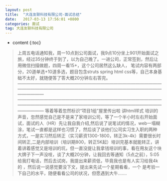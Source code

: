 ```yaml
---
layout: post
title:  "大连友联科技有限公司-面试总结"
date:   2017-03-13 17:56:01 +0800
categories: 面试
tag: 大连友联科技有限公司
---
```


* content
{:toc}



>上周五电话通知我，周一10点到公司面试，我9点10分坐上901开始面试之旅，经过35分钟终于到了，以为自己晚了。一进公司，正常签到，然后让用微信扫描做题，四周一看15+，这个公司居然这么缺人，
笔试内容有两部分，20道单选+10道多选，题目包含struts spring  html css等，自己本身基础不太好，就随便答了答大概20分钟左右答完。
————————————————————————————————————————————————————————————————————————
————————————————————————————————————————————————————————————————————————
等着等着忽然标识“项目1组”屋里传出啦  讲html样式 培训的声音，忽然感觉自己是不是来了家培训公司，等了一个半小时左右开始面试，面试的人（HR）先让我自我介绍,然后说了说笔试的情况，web一塌糊涂，笔试一直都是这样也习惯了，然后谈了谈他们公司实习生入职的两种
方式，一是实习然后转正（实习薪资1300-1800，转正3k-4k）需要很长时间转正,二是内部培训（培训期800，转正5K起）培训完基本就能转正，讲着讲着感觉又是培训的坑，但一直没提让我拿钱培训的事，看在用友这个块大牌子下一声没吱，谈了大概20分钟，让我回去等通知（5点之前），5:05 给我打电话，然后去试岗，我提出来薪资低，毕竟我也是有人实习给我4k的 ，然后说一说感觉要没下文，提出来先试一个星期看看，一个
是考验一下自己的水平，随便看看公司的状况，但愿遇到大牛.......




			

[jekyll]:      http://jekyllrb.com
[jekyll-gh]:   https://github.com/jekyll/jekyll
[jekyll-help]: https://github.com/jekyll/jekyll-help
